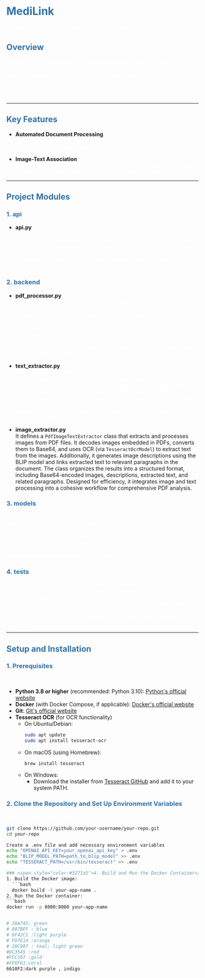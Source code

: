 # <span style="color:#3271a5">MediLink</span>  
<span style="color:white">An Intelligent Pipeline for Medical Document Processing</span>  

## <span style="color:#3271a5">Overview</span>  
<span style="color:white">MediLink is an automated, intelligent pipeline designed to streamline medical data management. It leverages computer vision and natural language processing (NLP) to extract, process, and structure information from PDF medical documents. This tool facilitates efficient handling of text and images, offering an organized, JSON-based output to support healthcare workflows.

---

## <span style="color:#3271a5">Key Features</span>  
- **Automated Document Processing**  
  <span style="color:white">Extracts text and images from PDF medical documents and converts them into a structured, standardized format.  

- **Image-Text Association**  
  <span style="color:white">Associates extracted images with relevant text paragraphs or sections and stores the linked data in a JSON file for seamless integration.   

---

## <span style="color:#3271a5">Project Modules</span>  

### <span style="color:#3271a5">1. api</span>  
- **api.py**  
  <span style="color:white">It defines an asynchronous function, `extract_text_from_pdf`, that processes uploaded PDF files. It validates the file format, extracts text and metadata using `process_pdf`, saves the results as a JSON file, and sends the PDF to an external API. Errors are handled with HTTP exceptions, and temporary files are cleaned up after processing. Designed for FastAPI, it integrates into a web service for PDF handling.

### <span style="color:#3271a5">2. backend</span>  
- **pdf_processor.py**  
  <span style="color:white">It processes a PDF file by extracting both text and images. It uses `pdfplumber` to extract text and metadata from each page, and a `PdfImageTextExtractor` to extract and process images. The extracted text and image data are combined into a structured format, including paragraphs, image descriptions, and related text. The function `process_pdf` handles the entire process, returning a dictionary with the combined data or an error message if processing fails. Designed for efficiency, it integrates text and image extraction into a single workflow for comprehensive PDF analysis.


- **text_extractor.py**  
  <span style="color:white">It extracts and summarizes text from a PDF page. It identifies sections and paragraphs, processes them using a `summarize_text` function (powered by GPT-4), and organizes the results into structured data. Sections with titles are summarized individually, while standalone paragraphs are summarized separately. Errors during summarization are handled gracefully, ensuring the function returns meaningful output even if issues arise. Designed for efficiency, it provides a clean and organized summary of the page's content.


- **image_extractor.py**  
  It defines a `PdfImageTextExtractor` class that extracts and processes images from PDF files. It decodes images embedded in PDFs, converts them to Base64, and uses OCR (via `TesseractOcrModel`) to extract text from the images. Additionally, it generates image descriptions using the BLIP model and links extracted text to relevant paragraphs in the document. The class organizes the results into a structured format, including Base64-encoded images, descriptions, extracted text, and related paragraphs. Designed for efficiency, it integrates image and text processing into a cohesive workflow for comprehensive PDF analysis.

### <span style="color:#3271a5">3. models</span>  
<span style="color:white">It contains the core AI and machine learning models used in the application, including `base_ocr.py` for defining the OCR interface, `blip.py` for generating image captions using the BLIP model, `gpt4.py` for advanced text summarization with GPT-4, and `tesseract_ocr.py` for implementing the Tesseract OCR engine. These models work together to enable text extraction, image understanding, and summarization, forming the foundation of the application's AI capabilities.

### <span style="color:#3271a5">4. tests</span>  
<span style="color:white">The `tests` folder contains automated test cases and scripts designed to validate the functionality, reliability, and performance of the application. It includes unit tests, integration tests, and end-to-end tests for various components, such as the PDF processing logic, OCR functionality, and AI models. By running these tests, we can ensure the code behaves as expected, catch bugs early, and maintain high-quality standards throughout the development process.

---

## <span style="color:#3271a5">Setup and Installation</span>  

### <span style="color:#3271a5">1. Prerequisites</span>  
<span style="color:white">Ensure you have the following installed on your system:
- **Python 3.8 or higher** (recommended: Python 3.10): [Python's official website](https://www.python.org/)
- **Docker** (with Docker Compose, if applicable): [Docker's official website](https://www.docker.com/)
- **Git**: [Git's official website](https://github.com/login)
- **Tesseract OCR** (for OCR functionality)
  - On Ubuntu/Debian:
    ```bash
    sudo apt update
    sudo apt install tesseract-ocr
    ```
  - On macOS (using Homebrew):
    ```bash
    brew install tesseract
    ```
  - On Windows:
    - Download the installer from [Tesseract GitHub](https://github.com/tesseract-ocr/tesseract) and add it to your system PATH.

### <span style="color:#3271a5">2. Clone the Repository and Set Up Environment Variables</span>  
<span style="color:white">Clone the project repository to your local machine:
  ```bash
  git clone https://github.com/your-username/your-repo.git
  cd your-repo

Create a .env file and add necessary environment variables
echo "OPENAI_API_KEY=your_openai_api_key" > .env
echo "BLIP_MODEL_PATH=path_to_blip_model" >> .env
echo "TESSERACT_PATH=/usr/bin/tesseract" >> .env 

### <span style="color:#3271a5">4. Build and Run the Docker Container</span>
1. Build the Docker image:
    ´´´bash
    docker build -t your-app-name .
2. Run the Docker container:
 ´´´bash
 docker run -p 8000:8000 your-app-name


# 28A745: green
# 007BFF : blue
# 6F42C1 :light purple
# FD7E14 :orange
# 20C997 : teal: light green
#DC3545 :red
#FFC107 :gold
#FF6F61:coral
6610F2:dark purple , indigo

